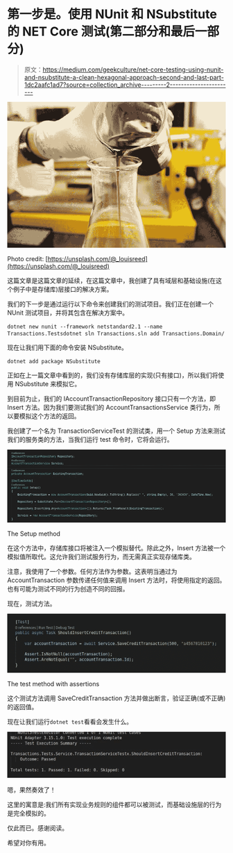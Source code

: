 # 第一步是。使用 NUnit 和 NSubstitute 的 NET Core 测试(第二部分和最后一部分)

> 原文：<https://medium.com/geekculture/net-core-testing-using-nunit-and-nsubstitute-a-clean-hexagonal-approach-second-and-last-part-1dc2aafc1ad7?source=collection_archive---------2----------------------->

![](img/883b5f79e71163a1dc36e3c42d0a64b8.png)

Photo credit: [https://unsplash.com/@_louisreed](https://unsplash.com/@_louisreed)

这篇文章是这篇文章的延续，在这篇文章中，我创建了具有域层和基础设施(在这个例子中是存储库)层接口的解决方案。

我们的下一步是通过运行以下命令来创建我们的测试项目。我们正在创建一个 NUnit 测试项目，并将其包含在解决方案中。

```
dotnet new nunit --framework netstandard2.1 --name Transactions.Testsdotnet sln Transactions.sln add Transactions.Domain/
```

现在让我们用下面的命令安装 NSubstitute。

```
dotnet add package NSubstitute
```

正如在上一篇文章中看到的，我们没有存储库层的实现(只有接口)，所以我们将使用 NSubstitute 来模拟它。

到目前为止，我们的 IAccountTransactionRepository 接口只有一个方法，即 Insert 方法。因为我们要测试我们的 AccountTransactionsService 类行为，所以要模拟这个方法的返回。

我创建了一个名为 TransactionServiceTest 的测试类，用一个 Setup 方法来测试我们的服务类的方法，当我们运行 test 命令时，它将会运行。

![](img/1b6c9d2369fe4b49a2ccca12892651d5.png)

The Setup method

在这个方法中，存储库接口将被注入一个模拟替代。除此之外，Insert 方法被一个模拟值所取代。这允许我们测试服务行为，而无需真正实现存储库类。

注意，我使用了一个参数。任何<t>方法作为参数。这表明当通过为 AccountTransaction 参数传递任何值来调用 Insert 方法时，将使用指定的返回。也有可能为测试不同的行为创造不同的回报。</t>

现在，测试方法。

![](img/49114a9a76437d1914e5654c302f9c2e.png)

The test method with assertions

这个测试方法调用 SaveCreditTransaction 方法并做出断言，验证正确(或不正确)的返回值。

现在让我们运行`dotnet test`看看会发生什么。

![](img/2d434a0e066cb8c574f6672c4e5e31e7.png)

嗯，果然奏效了！

这里的寓意是:我们所有实现业务规则的组件都可以被测试，而基础设施层的行为是完全模拟的。

仅此而已。感谢阅读。

希望对你有用。